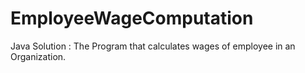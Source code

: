 # EmployeeWageComputation
Java Solution : The Program that calculates wages of employee in an Organization.
